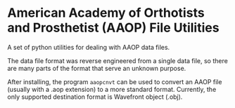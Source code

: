 # American Academy of Orthotists and Prosthetist (AAOP) File Utilities

A set of python utilities for dealing with AAOP data files.

The data file format was reverse engineered from a single data file, so there
are many parts of the format that serve an unknown purpose.

After installing, the program `aaopcnvt` can be used to convert an AAOP file
(usually with a .aop extension) to a more standard format. Currently, the
only supported destination format is Wavefront object (.obj).

